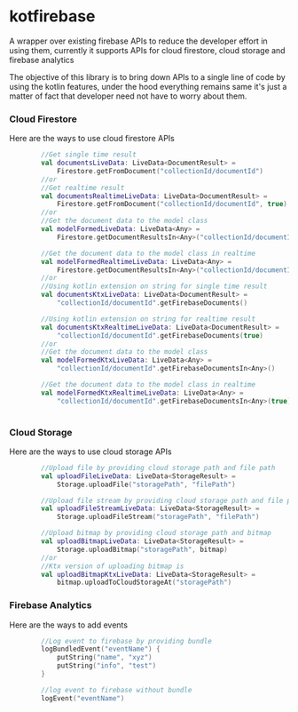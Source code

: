 # kotfirebase
A wrapper over existing firebase APIs to reduce the developer effort in using them, currently it supports APIs for cloud firestore, cloud storage and firebase analytics

The objective of this library is to bring down APIs to a single line of code by using the kotlin features, under the hood everything remains same it's just a matter of fact that developer need not have to worry about them.

<h3>Cloud Firestore</h3>
Here are the ways to use cloud firestore APIs

```kotlin
        //Get single time result
        val documentsLiveData: LiveData<DocumentResult> =
            Firestore.getFromDocument("collectionId/documentId")
        //or
        //Get realtime result
        val documentsRealtimeLiveData: LiveData<DocumentResult> =
            Firestore.getFromDocument("collectionId/documentId", true)
        //or
        //Get the document data to the model class
        val modelFormedLiveData: LiveData<Any> =
            Firestore.getDocumentResultsIn<Any>("collectionId/documentId")

        //Get the document data to the model class in realtime
        val modelFormedRealtimeLiveData: LiveData<Any> =
            Firestore.getDocumentResultsIn<Any>("collectionId/documentId", true)
        //or
        //Using kotlin extension on string for single time result
        val documentsKtxLiveData: LiveData<DocumentResult> =
            "collectionId/documentId".getFirebaseDocuments()

        //Using kotlin extension on string for realtime result
        val documentsKtxRealtimeLiveData: LiveData<DocumentResult> =
            "collectionId/documentId".getFirebaseDocuments(true)
        //or
        //Get the document data to the model class
        val modelFormedKtxLiveData: LiveData<Any> =
            "collectionId/documentId".getFirebaseDocumentsIn<Any>()

        //Get the document data to the model class in realtime
        val modelFormedKtxRealtimeLiveData: LiveData<Any> =
            "collectionId/documentId".getFirebaseDocumentsIn<Any>(true)
 
```

<h3>Cloud Storage</h3>
Here are the ways to use cloud storage APIs

```kotlin
        //Upload file by providing cloud storage path and file path
        val uploadFileLiveData: LiveData<StorageResult> =
            Storage.uploadFile("storagePath", "filePath")

        //Upload file stream by providing cloud storage path and file path
        val uploadFileStreamLiveData: LiveData<StorageResult> =
            Storage.uploadFileStream("storagePath", "filePath")

        //Upload bitmap by providing cloud storage path and bitmap
        val uploadBitmapLiveData: LiveData<StorageResult> =
            Storage.uploadBitmap("storagePath", bitmap)
        //or
        //Ktx version of uploading bitmap is
        val uploadBitmapKtxLiveData: LiveData<StorageResult> =
            bitmap.uploadToCloudStorageAt("storagePath")

```

<h3>Firebase Analytics</h3>
Here are the ways to add events

```kotlin
        //Log event to firebase by providing bundle
        logBundledEvent("eventName") {
            putString("name", "xyz")
            putString("info", "test")
        }

        //log event to firebase without bundle
        logEvent("eventName")

```
